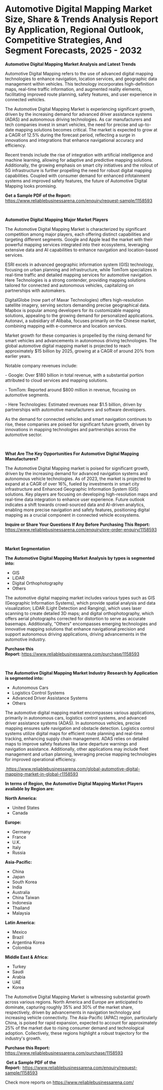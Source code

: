 <p><h1>Automotive Digital Mapping Market Size, Share & Trends Analysis Report By Application, Regional Outlook, Competitive Strategies, And Segment Forecasts, 2025 - 2032</h1></p><p><strong>Automotive Digital Mapping Market Analysis and Latest Trends</strong></p>
<p><p>Automotive Digital Mapping refers to the use of advanced digital mapping technologies to enhance navigation, location services, and geographic data management within vehicles. This technology incorporates high-definition maps, real-time traffic information, and augmented reality elements, facilitating improved route planning, safety features, and user experience in connected vehicles. </p><p>The Automotive Digital Mapping Market is experiencing significant growth, driven by the increasing demand for advanced driver assistance systems (ADAS) and autonomous driving technologies. As car manufacturers and tech companies invest in smart vehicles, the need for precise and up-to-date mapping solutions becomes critical. The market is expected to grow at a CAGR of 12.5% during the forecast period, reflecting a surge in innovations and integrations that enhance navigational accuracy and efficiency.</p><p>Recent trends include the rise of integration with artificial intelligence and machine learning, allowing for adaptive and predictive mapping solutions. Additionally, the growing emphasis on smart city initiatives and the rollout of 5G infrastructure is further propelling the need for robust digital mapping capabilities. Coupled with consumer demand for enhanced infotainment systems and improved safety features, the future of Automotive Digital Mapping looks promising.</p></p>
<p><strong>Get a Sample PDF of the Report:&nbsp;</strong> <a href="https://www.reliablebusinessarena.com/enquiry/request-sample/1158593?utm_campaign=2482&utm_medium=2&utm_source=Github&utm_content=ia&utm_term=22032025&utm_id=automotive-digital-mapping">https://www.reliablebusinessarena.com/enquiry/request-sample/1158593</a></p>
<p>&nbsp;</p>
<p><strong>Automotive Digital Mapping Major Market Players</strong></p>
<p><p>The Automotive Digital Mapping Market is characterized by significant competition among major players, each offering distinct capabilities and targeting different segments. Google and Apple lead the market with their powerful mapping services integrated into their ecosystems, leveraging extensive data and AI capabilities to enhance navigation and location-based services. </p><p>ESRI excels in advanced geographic information system (GIS) technology, focusing on urban planning and infrastructure, while TomTom specializes in real-time traffic and detailed mapping services for automotive navigation. Here Technologies is a strong contender, providing mapping solutions tailored for connected and autonomous vehicles, capitalizing on partnerships with automakers.</p><p>DigitalGlobe (now part of Maxar Technologies) offers high-resolution satellite imagery, serving sectors demanding precise geographical data. Mapbox is popular among developers for its customizable mapping solutions, appealing to the growing demand for personalized applications. Autonavi, a subsidiary of Alibaba, focuses primarily on the Chinese market, combining mapping with e-commerce and location services.</p><p>Market growth for these companies is propelled by the rising demand for smart vehicles and advancements in autonomous driving technologies. The global automotive digital mapping market is projected to reach approximately $15 billion by 2025, growing at a CAGR of around 20% from earlier years.</p><p>Notable company revenues include:</p><p>- Google: Over $180 billion in total revenue, with a substantial portion attributed to cloud services and mapping solutions.</p><p>- TomTom: Reported around $800 million in revenue, focusing on automotive segments.</p><p>- Here Technologies: Estimated revenues near $1.5 billion, driven by partnerships with automotive manufacturers and software developers.</p><p>As the demand for connected vehicles and smart navigation continues to rise, these companies are poised for significant future growth, driven by innovations in mapping technologies and partnerships across the automotive sector.</p></p>
<p>&nbsp;</p>
<p><strong>What Are The Key Opportunities For Automotive Digital Mapping Manufacturers?</strong></p>
<p><p>The Automotive Digital Mapping market is poised for significant growth, driven by the increasing demand for advanced navigation systems and autonomous vehicle technologies. As of 2023, the market is projected to expand at a CAGR of over 16%, fueled by investments in smart city infrastructure and Enhanced Geographic Information System (GIS) solutions. Key players are focusing on developing high-resolution maps and real-time data integration to enhance user experience. Future outlook indicates a shift towards crowd-sourced data and AI-driven analytics, enabling more precise navigation and safety features, positioning digital mapping as a crucial component in connected vehicle ecosystems.</p></p>
<p><strong>Inquire or Share Your Questions If Any Before Purchasing This Report:</strong> <a href="https://www.reliablebusinessarena.com/enquiry/pre-order-enquiry/1158593?utm_campaign=2482&utm_medium=2&utm_source=Github&utm_content=ia&utm_term=22032025&utm_id=automotive-digital-mapping">https://www.reliablebusinessarena.com/enquiry/pre-order-enquiry/1158593</a></p>
<p>&nbsp;</p>
<p><strong>Market Segmentation</strong></p>
<p><strong>The Automotive Digital Mapping Market Analysis by types is segmented into:</strong></p>
<p><ul><li>GIS</li><li>LiDAR</li><li>Digital Orthophotography</li><li>Others</li></ul></p>
<p><p>The automotive digital mapping market includes various types such as GIS (Geographic Information Systems), which provide spatial analysis and data visualization; LiDAR (Light Detection and Ranging), which uses laser scanning to create detailed 3D maps; and digital orthophotography, which offers aerial photographs corrected for distortion to serve as accurate basemaps. Additionally, "Others" encompasses emerging technologies and innovative mapping solutions that enhance navigational precision and support autonomous driving applications, driving advancements in the automotive industry.</p></p>
<p><strong>Purchase this Report:&nbsp;</strong><a href="https://www.reliablebusinessarena.com/purchase/1158593?utm_campaign=2482&utm_medium=2&utm_source=Github&utm_content=ia&utm_term=22032025&utm_id=automotive-digital-mapping">https://www.reliablebusinessarena.com/purchase/1158593</a></p>
<p>&nbsp;</p>
<p><strong>The Automotive Digital Mapping Market Industry Research by Application is segmented into:</strong></p>
<p><ul><li>Autonomous Cars</li><li>Logistics Control Systems</li><li>Advanced Driver Assistance Systems</li><li>Others</li></ul></p>
<p><p>The automotive digital mapping market encompasses various applications, primarily in autonomous cars, logistics control systems, and advanced driver assistance systems (ADAS). In autonomous vehicles, precise mapping ensures safe navigation and obstacle detection. Logistics control systems utilize digital maps for efficient route planning and real-time tracking, enhancing supply chain management. ADAS relies on detailed maps to improve safety features like lane departure warnings and navigation assistance. Additionally, other applications may include fleet management and urban planning, leveraging precise mapping technologies for improved operational efficiency.</p></p>
<p><a href="https://www.reliablebusinessarena.com/global-automotive-digital-mapping-market-in-global-r1158593?utm_campaign=2482&utm_medium=2&utm_source=Github&utm_content=ia&utm_term=22032025&utm_id=automotive-digital-mapping">&nbsp;https://www.reliablebusinessarena.com/global-automotive-digital-mapping-market-in-global-r1158593</a></p>
<p><strong>In terms of Region, the Automotive Digital Mapping Market Players available by Region are:</strong></p>
<p>
    <p> <strong> North America: </strong>
        <ul>
            <li>United States</li>
            <li>Canada</li>
        </ul>
        </p> 
    <p> <strong> Europe: </strong>
        <ul>
            <li>Germany</li>
            <li>France</li>
            <li>U.K.</li>
            <li>Italy</li>
            <li>Russia</li>
        </ul>
        </p> 
    <p> <strong> Asia-Pacific: </strong>
        <ul>
            <li>China</li>
            <li>Japan</li>
            <li>South Korea</li>
            <li>India</li>
            <li>Australia</li>
            <li>China Taiwan</li>
            <li>Indonesia</li>
            <li>Thailand</li>
            <li>Malaysia</li>
        </ul>
        </p> 
    <p> <strong> Latin America: </strong>
        <ul>
            <li>Mexico</li>
            <li>Brazil</li>
            <li>Argentina Korea</li>
            <li>Colombia</li>
        </ul>
        </p> 
    <p> <strong> Middle East & Africa: </strong>
        <ul>
            <li>Turkey</li>
            <li>Saudi</li>
            <li>Arabia</li>
            <li>UAE</li>
            <li>Korea</li>
        </ul>
    </p>
    </p>
<p><p>The Automotive Digital Mapping Market is witnessing substantial growth across various regions. North America and Europe are anticipated to dominate, capturing roughly 35% and 30% of the market share, respectively, driven by advancements in navigation technology and increasing vehicle connectivity. The Asia-Pacific (APAC) region, particularly China, is poised for rapid expansion, expected to account for approximately 25% of the market due to rising consumer demand and technological adoption. Collectively, these regions highlight a robust trajectory for the industry's growth.</p></p>
<p><strong>Purchase this Report: </strong><a href="https://www.reliablebusinessarena.com/purchase/1158593?utm_campaign=2482&utm_medium=2&utm_source=Github&utm_content=ia&utm_term=22032025&utm_id=automotive-digital-mapping">https://www.reliablebusinessarena.com/purchase/1158593</a></p>
<p>&nbsp;<strong>Get a Sample PDF of the Report:&nbsp;&nbsp;</strong><a href="https://www.reliablebusinessarena.com/enquiry/request-sample/1158593?utm_campaign=2482&utm_medium=2&utm_source=Github&utm_content=ia&utm_term=22032025&utm_id=automotive-digital-mapping">https://www.reliablebusinessarena.com/enquiry/request-sample/1158593</a></p>
<p><strong></strong></p>
<p>Check more reports on <a href="https://www.reliablebusinessarena.com/?utm_campaign=2482&utm_medium=2&utm_source=Github&utm_content=ia&utm_term=22032025&utm_id=automotive-digital-mapping">https://www.reliablebusinessarena.com/</a></p>